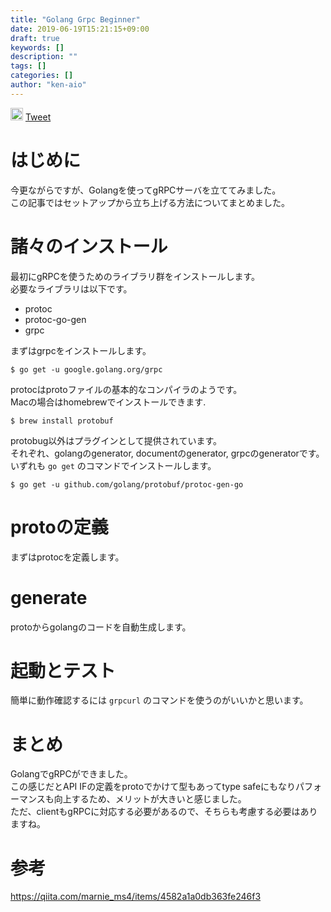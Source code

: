 ```yaml
---
title: "Golang Grpc Beginner"
date: 2019-06-19T15:21:15+09:00
draft: true
keywords: []
description: ""
tags: []
categories: []
author: "ken-aio"
---
```


<a href="http://b.hatena.ne.jp/entry/" class="hatena-bookmark-button" data-hatena-bookmark-layout="vertical-normal" data-hatena-bookmark-lang="ja" title="このエントリーをはてなブックマークに追加"><img src="https://b.st-hatena.com/images/entry-button/button-only@2x.png" alt="このエントリーをはてなブックマークに追加" width="20" height="20" style="border: none;" /></a><script type="text/javascript" src="https://b.st-hatena.com/js/bookmark_button.js" charset="utf-8" async="async"></script>
<a href="https://twitter.com/share?ref_src=twsrc%5Etfw" class="twitter-share-button" data-show-count="false">Tweet</a><script async src="https://platform.twitter.com/widgets.js" charset="utf-8"></script>

# はじめに
今更ながらですが、Golangを使ってgRPCサーバを立ててみました。  
この記事ではセットアップから立ち上げる方法についてまとめました。  

# 諸々のインストール
最初にgRPCを使うためのライブラリ群をインストールします。  
必要なライブラリは以下です。  

* protoc
* protoc-go-gen
* grpc

まずはgrpcをインストールします。  
```
$ go get -u google.golang.org/grpc
```

protocはprotoファイルの基本的なコンパイラのようです。  
Macの場合はhomebrewでインストールできます.  
```
$ brew install protobuf
```

protobug以外はプラグインとして提供されています。  
それぞれ、golangのgenerator, documentのgenerator, grpcのgeneratorです。  
いずれも `go get` のコマンドでインストールします。  
```
$ go get -u github.com/golang/protobuf/protoc-gen-go
```

# protoの定義
まずはprotocを定義します。  

# generate
protoからgolangのコードを自動生成します。  

# 起動とテスト
簡単に動作確認するには `grpcurl` のコマンドを使うのがいいかと思います。  

# まとめ
GolangでgRPCができました。  
この感じだとAPI IFの定義をprotoでかけて型もあってtype safeにもなりパフォーマンスも向上するため、メリットが大きいと感じました。  
ただ、clientもgRPCに対応する必要があるので、そちらも考慮する必要はありますね。  

# 参考
https://qiita.com/marnie_ms4/items/4582a1a0db363fe246f3
